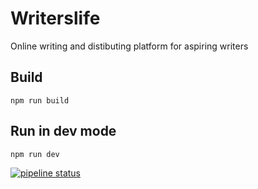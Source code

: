 # Writerslife

Online writing and distibuting platform for aspiring writers

## Build

`npm run build`

## Run in dev mode

`npm run dev`

[![pipeline status](https://gitlab.com/arghya.guha/writerslife/badges/master/pipeline.svg)](https://gitlab.com/arghya.guha/writerslife/commits/master)

